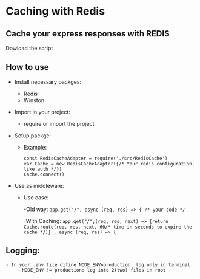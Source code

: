 # Caching with Redis
## Cache your express responses with REDIS 
Dowload the script

## How to use
  - Install necessary packges:
      - Redis
      - Winston

  - Import in your project:
      - require or import the project

  - Setup packge: 
    - Example:
      ```
      const RedisCacheAdapter = require('./src/RedisCache')
      var Cache = new RedisCacheAdapter({/* Your redis configuration, like auth */})
      Cache.connect()
      ```

  - Use as middleware:
    - Use case: 
    
        -Old way: 
          ```
              app.get("/", async (req, res) => { /* your code */
          ```
          
        -With Caching: 
          ```
              app.get("/",(req, res, next) => {return Cache.route(req, res, next, 60/* time in seconds to expire the cache */)} , async (req, res) => {
          ```

## Logging: 
    - In your .env file difine NODE_ENV=production: log only in terminal
        - NODE_ENV != production: log into 2(two) files in root
